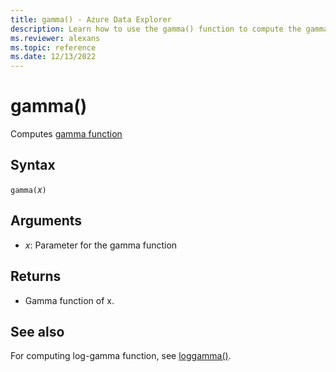 ```yaml
---
title: gamma() - Azure Data Explorer
description: Learn how to use the gamma() function to compute the gamma of the input parameter.
ms.reviewer: alexans
ms.topic: reference
ms.date: 12/13/2022
---
```

# gamma()

Computes [gamma function](https://en.wikipedia.org/wiki/Gamma_function)

## Syntax

`gamma(`*x*`)`

## Arguments

* *x*: Parameter for the gamma function

## Returns

* Gamma function of x.

## See also

For computing log-gamma function, see [loggamma()](loggammafunction.md).
